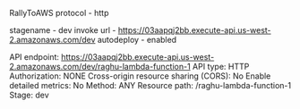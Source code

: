 RallyToAWS
protocol - http

stagename - dev
invoke url - https://03aapqj2bb.execute-api.us-west-2.amazonaws.com/dev
autodeploy - enabled

API endpoint: https://03aapqj2bb.execute-api.us-west-2.amazonaws.com/dev/raghu-lambda-function-1
API type: HTTP
Authorization: NONE
Cross-origin resource sharing (CORS): No
Enable detailed metrics: No
Method: ANY
Resource path: /raghu-lambda-function-1
Stage: dev

